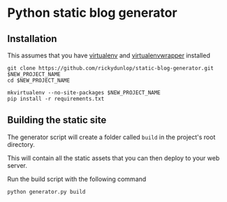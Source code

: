 # Python static blog generator


## Installation
This assumes that you have [virtualenv](http://www.virtualenv.org/en/latest/) and [virtualenvwrapper](http://virtualenvwrapper.readthedocs.org/en/latest/) installed

    git clone https://github.com/rickydunlop/static-blog-generator.git $NEW_PROJECT_NAME
    cd $NEW_PROJECT_NAME

    mkvirtualenv --no-site-packages $NEW_PROJECT_NAME
    pip install -r requirements.txt


## Building the static site
The generator script will create a folder called `build` in the project's root directory.

This will contain all the static assets that you can then deploy to your web server.

Run the build script with the following command

    python generator.py build